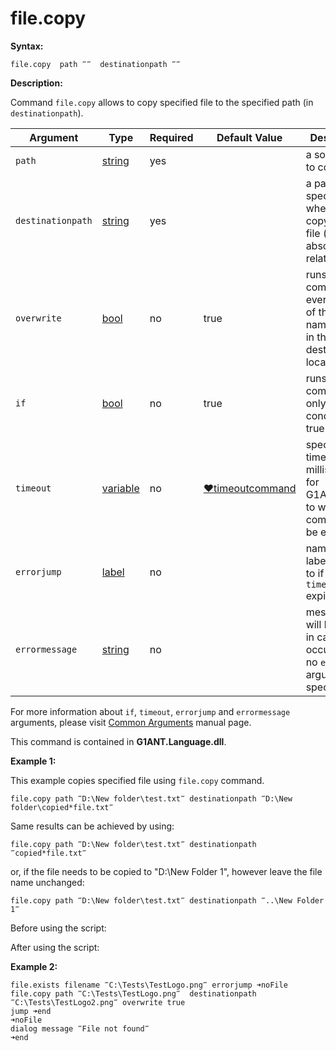 # file.copy

**Syntax:**

```G1ANT
file.copy  path ‴‴  destinationpath ‴‴ 
```

**Description:**

Command `file.copy` allows to copy specified file to the specified path (in `destinationpath`).

| Argument | Type | Required | Default Value | Description |
| -------- | ---- | -------- | ------------- | ----------- |
|`path`| [string](https://github.com/G1ANT-Robot/G1ANT.Manual/blob/master/G1ANT-Language/Structures/string.md) | yes |  | a source path to copy from |
|`destinationpath`| [string](https://github.com/G1ANT-Robot/G1ANT.Manual/blob/master/G1ANT-Language/Structures/string.md) | yes |  | a path specifying where we are copying the file (can be absolute or relative) |
|`overwrite`| [bool](https://github.com/G1ANT-Robot/G1ANT.Manual/blob/master/G1ANT-Language/Structures/bool.md) | no | true | runs the command even if a file of the same name exists in the destination location |
|`if`| [bool](https://github.com/G1ANT-Robot/G1ANT.Manual/blob/master/G1ANT-Language/Structures/bool.md) | no | true | runs the command only if condition is true |
|`timeout`| [variable](https://github.com/G1ANT-Robot/G1ANT.Manual/blob/master/G1ANT-Language/Special-Characters/variable.md) | no | [♥timeoutcommand](https://github.com/G1ANT-Robot/G1ANT.Manual/blob/master/G1ANT-Language/Variables/Special-Variables.md)  | specifies time in milliseconds for G1ANT.Robot to wait for the command to be executed |
|`errorjump` | [label](https://github.com/G1ANT-Robot/G1ANT.Manual/blob/master/G1ANT-Language/Structures/label.md) | no | | name of the label to jump to if given `timeout` expires |
|`errormessage`| [string](https://github.com/G1ANT-Robot/G1ANT.Manual/blob/master/G1ANT-Language/Structures/string.md) | no |  | message that will be shown in case error occurs and no `errorjump` argument is specified |

For more information about `if`, `timeout`, `errorjump` and `errormessage` arguments, please visit [Common Arguments](https://github.com/G1ANT-Robot/G1ANT.Manual/blob/master/G1ANT-Language/Common-Arguments.md)  manual page.

This command is contained in **G1ANT.Language.dll**.

**Example 1:**

This example copies specified file using `file.copy` command.

```G1ANT
file.copy path ‴D:\New folder\test.txt‴ destinationpath ‴D:\New folder\copied*file.txt‴
```

Same results can be achieved by using:

```G1ANT
file.copy path ‴D:\New folder\test.txt‴ destinationpath ‴copied*file.txt‴
```

or, if the file needs to be copied to "D:\New Folder 1", however leave the file name unchanged:

```G1ANT
file.copy path ‴D:\New folder\test.txt‴ destinationpath ‴..\New Folder 1‴
```

Before using the script:

 

After using the script:

 

**Example 2:**

```G1ANT
file.exists filename ‴C:\Tests\TestLogo.png‴ errorjump ➜noFile
file.copy path ‴C:\Tests\TestLogo.png‴  destinationpath ‴C:\Tests\TestLogo2.png‴ overwrite true
jump ➜end
➜noFile
dialog message ‴File not found‴
➜end
```
